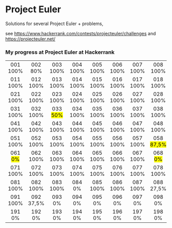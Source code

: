 # Project Euler

Solutions for several Project Euler + problems, 

see https://www.hackerrank.com/contests/projecteuler/challenges and https://projecteuler.net/

### My progress at Project Euler at Hackerrank

|             |             |            |            |            |            |            |            |            |            |
|:-----------:|:-----------:|:----------:|:----------:|:----------:|:----------:|:----------:|:----------:|:----------:|:----------:|
| 001<br>100% | 002<br>80%  |003<br>100% |004<br>100% |005<br>100% |006<br>100% |007<br>100% |008<br>100% |009<br>100% |010<br>100% |
| 011<br>100% | 012<br>100% |013<br>100% |014<br>100% |015<br>100% |016<br>100% |017<br>100% |018<br>100% |019<br>100% |020<br>100% |
| 021<br>100% | 022<br>100% |023<br>100% |024<br>100% |025<br>100% |026<br>100% |027<br>100% |028<br>100% |029<br>100% |030<br>100% |
| 031<br>100% | 032<br>100% |033<br><mark>50%</mark>|034<br>100% |035<br>100% |036<br>100% |037<br>100% |038<br>100% |039<br>100% |040<br>100% |
| 041<br>100% | 042<br>100% |043<br>100% |044<br>100% |045<br>100% |046<br>100% |047<br>100% |048<br>100% |049<br><mark>66,67%</mark>|050<br><mark>50%</mark> |
| 051<br>100% | 052<br>100% |053<br>100% |054<br>100% |055<br>100% |056<br>100% |057<br>100% |058<br><mark>87,5%</mark>|059<br>100% |060<br><mark>42,86%</mark> |
| 061<br><mark>0%</mark> | 062<br>100% |063<br>100% |064<br>100% |065<br>100% |066<br>100% |067<br>100% |068<br><mark>0%</mark> |069<br>100% |070<br>100% |
| 071<br>100% | 072<br>100% |073<br>100% |074<br>100% |075<br>100% |076<br>100% |077<br>100% |078<br>100% |079<br>100% |080<br><mark>89%</mark> |
| 081<br>100% | 082<br>100% |083<br>100% |084<br>0% |085<br>100% |086<br>100% |087<br>100% |088<br>27,5% |089<br>100% |090<br>0% |
| 091<br>100% | 092<br>37,5% |093<br>0% |094<br>0% |095<br>0% |096<br>0% |097<br>0% |098<br>0% |099<br>0% |100<br>0% |
| 191<br>0% | 192<br>0%  |193<br>0% |194<br>0% |195<br>0% |196<br>0% |197<br>0% |198<br>0% |199<br>100% |200<br>0% |
